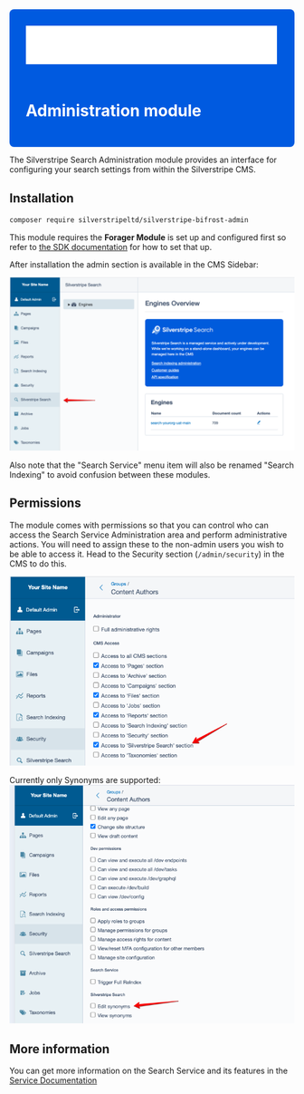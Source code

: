 <picture style="background-color: #005ae0; color: white; border-radius: 8px; flex-direction: column; align-items: start; gap: 1.6rem; padding: 1.8rem; display: flex;">
    <img src="./docs/images/logo.svg" alt="Silverstripe Search"/>
    <h1>Administration module</h1>
</picture>

The Silverstripe Search Administration module provides an interface for configuring your search settings from within the Silverstripe CMS.

## Installation


```sh
composer require silverstripeltd/silverstripe-bifrost-admin
```

This module requires the **Forager Module** is set up and configured first so refer to [the SDK documentation](https://github.com/silverstripeltd/silverstripe-search-sdk) for how to set that up.

After installation the admin section is available in the CMS Sidebar:

![Administration screen](./docs/images/admin1.png)

Also note that the "Search Service" menu item will also be renamed "Search Indexing" to avoid confusion between these modules. 

## Permissions

The module comes with permissions so that you can control who can access the Search Service Administration area and perform administrative actions. You will need to assign these to the non-admin users you wish to be able to access it. Head to the Security section (`/admin/security`) in the CMS to do this.

![Available admin section permissions](./docs/images/permissions1.png)

Currently only Synonyms are supported:
![Available synonym permissions](./docs/images/permissions2.png)

## More information

You can get more information on the Search Service and its features in the [Service Documentation](https://search.silverstripe.cloud/resources/guides/index.html)
